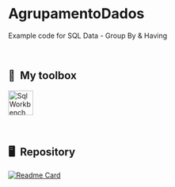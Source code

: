 # AgrupamentoDados
Example code for SQL Data - Group By & Having

&nbsp;

## 🧰 &nbsp;My toolbox

<img src="https://cdn.jsdelivr.net/gh/devicons/devicon@latest/icons/mysql/mysql-original.svg" alt="SqlWorkbench" width="50" height="50"/>
          
&nbsp;

## 🖥 &nbsp;Repository
[![Readme Card](https://github-readme-stats.vercel.app/api/pin/?username=LucasSilvaC&repo=AgrupamentoDados&bg_color=0d1116&title_color=ce09ec&text_color=a4aacb&icon_color=007ec6)](https://github.com/LucasSilvaC/AgrupamentoDados) &nbsp;
